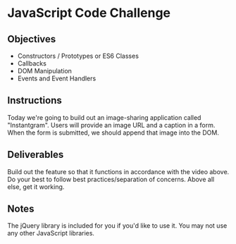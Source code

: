 # JavaScript Code Challenge

## Objectives

+ Constructors / Prototypes or ES6 Classes
+ Callbacks
+ DOM Manipulation
+ Events and Event Handlers

## Instructions

Today we're going to build out an image-sharing application called "Instantgram". Users will provide an image URL and a caption in a form. When the form is submitted, we should append that image into the DOM.

## Deliverables

Build out the feature so that it functions in accordance with the video above. Do your best to follow best practices/separation of concerns. Above all else, get it working.

## Notes

The jQuery library is included for you if you'd like to use it. You may not use any other JavaScript libraries. 
